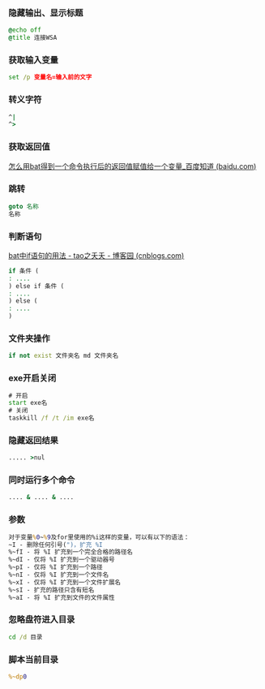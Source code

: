 ### 隐藏输出、显示标题
```bat
@echo off
@title 连接WSA
```
### 获取输入变量
```bat
set /p 变量名=输入前的文字
```
### 转义字符
```bat
^|
^>
```
### 获取返回值
[怎么用bat得到一个命令执行后的返回值赋值给一个变量_百度知道 (baidu.com)](https://zhidao.baidu.com/question/563606780.html)
### 跳转
```bat
goto 名称
名称
```
### 判断语句
[bat中if语句的用法 - tao之夭夭 - 博客园 (cnblogs.com)](https://www.cnblogs.com/yigui/p/10889135.html)
```bat
if 条件 (
: ....
) else if 条件 (
: ....
) else (
: ....
)
```
### 文件夹操作
```bat
if not exist 文件夹名 md 文件夹名
```
### exe开启关闭
```bat
# 开启
start exe名
# 关闭
taskkill /f /t /im exe名
```
### 隐藏返回结果
```bat
..... >nul
```
### 同时运行多个命令
```bat
.... & .... & ....
```
### 参数
```bat
对于变量%0~%9及for里使用的%i这样的变量，可以有以下的语法：  
~I - 删除任何引号(")，扩充 %I  
%~fI - 将 %I 扩充到一个完全合格的路径名  
%~dI - 仅将 %I 扩充到一个驱动器号  
%~pI - 仅将 %I 扩充到一个路径  
%~nI - 仅将 %I 扩充到一个文件名  
%~xI - 仅将 %I 扩充到一个文件扩展名  
%~sI - 扩充的路径只含有短名  
%~aI - 将 %I 扩充到文件的文件属性
```
### 忽略盘符进入目录
```bat
cd /d 目录
```
### 脚本当前目录
```bat
%~dp0
```